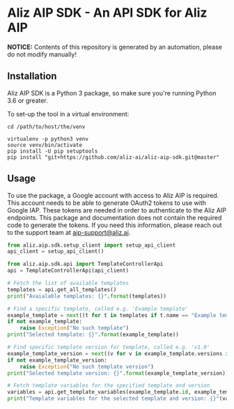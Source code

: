 # Aliz AIP SDK - An API SDK for Aliz AIP

__NOTICE:__ Contents of this repository is generated by an automation, please do not modify manually!

## Installation

Aliz AIP SDK is a Python 3 package, so make sure you're running Python 3.6 or greater.

To set-up the tool in a virtual environment:

```shell
cd /path/to/host/the/venv

virtualenv -p python3 venv
source venv/bin/activate
pip install -U pip setuptools
pip install "git+https://github.com/aliz-ai/aliz-aip-sdk.git@master"
```

## Usage

To use the package, a Google account with access to Aliz AIP is required. This account needs to be able to generate
OAuth2 tokens to use with Google IAP. These tokens are needed in order to authenticate to the Aliz AIP endpoints.
This package and documentation does not contain the required code to generate the tokens. If you need this information,
please reach out to the support team at aip-support@aliz.ai.

```python
from aliz.aip.sdk.setup_client import setup_api_client
api_client = setup_api_client()

from aliz.aip.sdk.api import TemplateControllerApi
api = TemplateControllerApi(api_client)

# Fetch the list of available templates
templates = api.get_all_templates()
print("Avaialable templates: {}".format(templates))

# Find a specific template, called e.g. 'Example template'
example_template = next((t for t in templates if t.name == "Example template"), None)
if not example_template:
    raise Exception("No such template")
print("Selected template: {}".format(example_template))

# Find specific template version for template, called e.g. 'v1.0'
example_template_version = next((v for v in example_template.versions if v.version == "v1.0"), None)
if not example_template_version:
    raise Exception("No such template version")
print("Selected template version: {}".format(example_template_version))

# Fetch template variables for the specified template and version
variables = api.get_template_variables(example_template.id, example_template_version.id)
print("Template variables for the selected template and version: {}"(variables))
```
